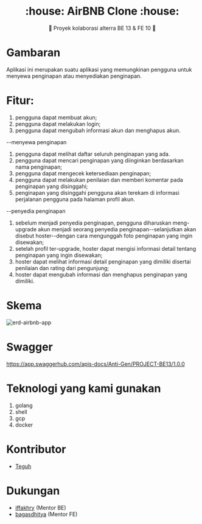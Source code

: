 <h1 align="center">:house: AirBNB Clone :house:</h1>

<p align="center">
   💫 Proyek kolaborasi alterra BE 13 & FE 10 💫
</div>

# Gambaran

Aplikasi ini merupakan suatu aplikasi yang memungkinan pengguna untuk menyewa penginapan atau menyediakan penginapan.

# Fitur:

1. pengguna dapat membuat akun;
2. pengguna dapat melakukan login;
3. pengguna dapat mengubah informasi akun dan menghapus akun.

--menyewa penginapan

1. pengguna dapat melihat daftar seluruh penginapan yang ada.
2. pengguna dapat mencari penginapan yang diinginkan berdasarkan nama penginapan;
3. pengguna dapat mengecek ketersediaan penginapan;
4. pengguna dapat melakukan penilaian dan memberi komentar pada penginapan yang disinggahi;
5. penginapan yang disinggahi pengguna akan terekam di informasi perjalanan pengguna pada halaman profil akun.

--penyedia penginapan

1. sebelum menjadi penyedia penginapan, pengguna diharuskan meng-upgrade akun menjadi seorang penyedia penginapan--selanjutkan akan disebut hoster--dengan cara mengunggah foto penginapan yang ingin disewakan;
2. setelah profil ter-upgrade, hoster dapat mengisi informasi detail tentang penginapan yang ingin disewakan;
3. hoster dapat melihat informasi detail penginapan yang dimiliki disertai penilaian dan rating dari pengunjung;
4. hoster dapat mengubah informasi dan menghapus penginapan yang dimiliki.

# Skema

![erd-airbnb-app](https://github.com/TeguhPutra16/Airbnb-Cloned-Project/blob/main/ERD.jpg)

# Swagger

https://app.swaggerhub.com/apis-docs/Anti-Gen/PROJECT-BE13/1.0.0

# Teknologi yang kami gunakan

1. golang
2. shell
3. gcp
4. docker



# Kontributor

- [Teguh](https://github.com/TeguhPutra16)


# Dukungan

- [iffakhry](https://github.com/iffakhry) (Mentor BE)
- [bagasdhitya](https://github.com/BagasAlterra) (Mentor FE)
